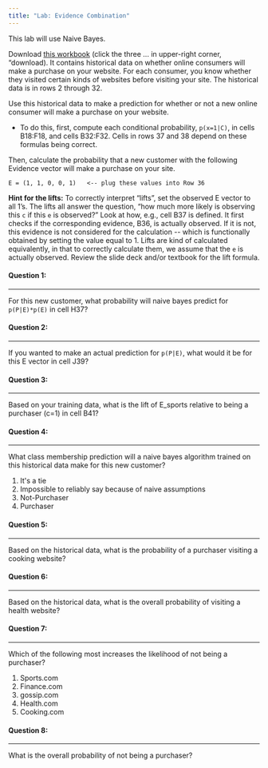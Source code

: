 ```yaml
---
title: "Lab: Evidence Combination"
---
```


This lab will use Naive Bayes.

Download [this workbook](https://github.com/brhu6775/business-analytics/blob/master/_labs/NaiveBayes-example-fill-in.xlsx?raw=true) (click the three ... in upper-right corner, “download). 
It contains historical data on whether online consumers will make a purchase on your website. For each consumer, you know whether they visited certain kinds of websites before visiting your site. The historical data is in rows 2 through 32.

Use this historical data to make a prediction for whether or not a new online consumer will make a purchase on your website. 
- To do this, first, compute each conditional probability, `p(x=1|C)`, in cells B18:F18, and cells B32:F32. Cells in rows 37 and 38 depend on these formulas being correct.

Then, calculate the probability that a new customer with the following Evidence vector will make a purchase on your site. 

`E = (1, 1, 0, 0, 1)   <-- plug these values into Row 36`


**Hint for the lifts:** To correctly interpret “lifts”, set the observed E vector to all 1’s. The lifts all answer the question, “how much more likely is observing this `c` if this `e` is observed?” Look at how, e.g., cell B37 is defined. It first checks if the corresponding evidence, B36, is actually observed. If it is not, this evidence is not considered for the calculation -- which is functionally obtained by setting the value equal to 1. Lifts are kind of calculated equivalently, in that to correctly calculate them, we assume that the `e` is actually observed. Review the slide deck and/or textbook for the lift formula.


#### Question 1:
----------
 For this new customer, what probability will naive bayes predict for `p(P|E)*p(E)` in cell H37?


#### Question 2:
----------
 If you wanted to make an actual prediction for `p(P|E)`, what would it be for this E vector in cell J39?

#### Question 3:
----------
Based on your training data, what is the lift of E_sports relative to being a purchaser (c=1) in cell B41?

#### Question 4:
----------
 What class membership prediction will a naive bayes algorithm trained on this historical data make for this new customer?

<ol class='list-style-upper-alpha'>
    <li>It's a tie</li>
    <li>Impossible to reliably say because of naive assumptions</li>
    <li>Not-Purchaser</li>
    <li>Purchaser</li>
</ol>

#### Question 5:
----------
Based on the historical data, what is the probability of a purchaser visiting a cooking website?
 
#### Question 6:
----------
Based on the historical data, what is the overall probability of visiting a health website?
 
#### Question 7:
---------- 
Which of the following most increases the likelihood of not being a purchaser?

<ol class='list-style-upper-alpha'>
    <li>Sports.com</li>
    <li>Finance.com</li>
    <li>gossip.com</li>
    <li>Health.com</li>
    <li>Cooking.com</li>
</ol>
 
#### Question 8:
----------
What is the overall probability of not being a purchaser?